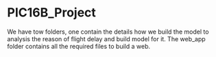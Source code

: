 # PIC16B_Project

We have tow folders, one contain the details how we build the model to analysis the reason of flight delay and build model for it. The web_app folder contains all the required files to build a web.
